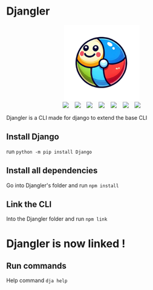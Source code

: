 # Djangler

<div align="center">
    <img src="./Djangler-icon.png" width="200" class="">
</div>

<div align="center">
    <img src="https://img.shields.io/badge/powershell-5391FE?style=for-the-badge&logo=powershell&logoColor=white">
    &nbsp;&nbsp;
    <img src="https://img.shields.io/badge/Maintained%3F-yes-green.svg">
    &nbsp;&nbsp;
    <img src="https://img.shields.io/github/license/Arquake/Djangler.svg">
    &nbsp;&nbsp;
    <img src="https://img.shields.io/github/stars/Arquake/Djangler.svg">
    &nbsp;&nbsp;
    <img src="https://img.shields.io/github/downloads/Arquake/Djangler/total.svg">
    &nbsp;&nbsp;
    <img src="https://img.shields.io/badge/Made%20with-Node js-1f425f.svg">
    &nbsp;&nbsp;
    <img src="https://img.shields.io/badge/version-1.4.1-blue.svg">
</div>

Djangler is a CLI made for django to extend the base CLI


## Install Django
run `python -m pip install Django`

## Install all dependencies
Go into Djangler's folder and run
``npm install``

## Link the CLI
Into the Djangler folder and run
``npm link``

# Djangler is now linked !

## Run commands

Help command ``dja help``

